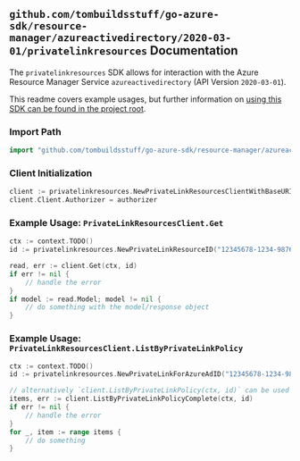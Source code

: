 
## `github.com/tombuildsstuff/go-azure-sdk/resource-manager/azureactivedirectory/2020-03-01/privatelinkresources` Documentation

The `privatelinkresources` SDK allows for interaction with the Azure Resource Manager Service `azureactivedirectory` (API Version `2020-03-01`).

This readme covers example usages, but further information on [using this SDK can be found in the project root](https://github.com/tombuildsstuff/go-azure-sdk/tree/main/docs).

### Import Path

```go
import "github.com/tombuildsstuff/go-azure-sdk/resource-manager/azureactivedirectory/2020-03-01/privatelinkresources"
```


### Client Initialization

```go
client := privatelinkresources.NewPrivateLinkResourcesClientWithBaseURI("https://management.azure.com")
client.Client.Authorizer = authorizer
```


### Example Usage: `PrivateLinkResourcesClient.Get`

```go
ctx := context.TODO()
id := privatelinkresources.NewPrivateLinkResourceID("12345678-1234-9876-4563-123456789012", "example-resource-group", "privateLinkForAzureAdValue", "privateLinkResourceValue")

read, err := client.Get(ctx, id)
if err != nil {
	// handle the error
}
if model := read.Model; model != nil {
	// do something with the model/response object
}
```


### Example Usage: `PrivateLinkResourcesClient.ListByPrivateLinkPolicy`

```go
ctx := context.TODO()
id := privatelinkresources.NewPrivateLinkForAzureAdID("12345678-1234-9876-4563-123456789012", "example-resource-group", "privateLinkForAzureAdValue")

// alternatively `client.ListByPrivateLinkPolicy(ctx, id)` can be used to do batched pagination
items, err := client.ListByPrivateLinkPolicyComplete(ctx, id)
if err != nil {
	// handle the error
}
for _, item := range items {
	// do something
}
```
